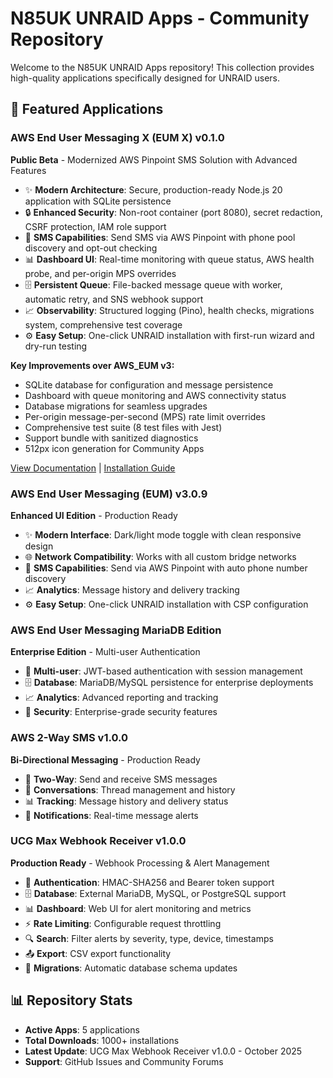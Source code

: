 # N85UK UNRAID Apps - Community Repository

Welcome to the N85UK UNRAID Apps repository! This collection provides high-quality applications specifically designed for UNRAID users.

## 🚀 Featured Applications

### AWS End User Messaging X (EUM X) v0.1.0

**Public Beta** - Modernized AWS Pinpoint SMS Solution with Advanced Features

- ✨ **Modern Architecture**: Secure, production-ready Node.js 20 application with SQLite persistence
- 🔒 **Enhanced Security**: Non-root container (port 8080), secret redaction, CSRF protection, IAM role support
- 📱 **SMS Capabilities**: Send SMS via AWS Pinpoint with phone pool discovery and opt-out checking
- 📊 **Dashboard UI**: Real-time monitoring with queue status, AWS health probe, and per-origin MPS overrides
- 🗄️ **Persistent Queue**: File-backed message queue with worker, automatic retry, and SNS webhook support
- 📈 **Observability**: Structured logging (Pino), health checks, migrations system, comprehensive test coverage
- ⚙️ **Easy Setup**: One-click UNRAID installation with first-run wizard and dry-run testing

**Key Improvements over AWS_EUM v3:**

- SQLite database for configuration and message persistence
- Dashboard with queue monitoring and AWS connectivity status
- Database migrations for seamless upgrades
- Per-origin message-per-second (MPS) rate limit overrides
- Comprehensive test suite (8 test files with Jest)
- Support bundle with sanitized diagnostics
- 512px icon generation for Community Apps

[View Documentation](Apps/AWS_EUM_X/README.md) | [Installation Guide](Wiki-AWS-EUM-Installation.md)

### AWS End User Messaging (EUM) v3.0.9

**Enhanced UI Edition** - Production Ready

- ✨ **Modern Interface**: Dark/light mode toggle with clean responsive design
- 🌐 **Network Compatibility**: Works with all custom bridge networks
- 📱 **SMS Capabilities**: Send via AWS Pinpoint with auto phone number discovery
- 📈 **Analytics**: Message history and delivery tracking
- ⚙️ **Easy Setup**: One-click UNRAID installation with CSP configuration

### AWS End User Messaging MariaDB Edition

**Enterprise Edition** - Multi-user Authentication

- 👥 **Multi-user**: JWT-based authentication with session management
- 🗄️ **Database**: MariaDB/MySQL persistence for enterprise deployments
- 📈 **Analytics**: Advanced reporting and tracking
- 🔐 **Security**: Enterprise-grade security features

### AWS 2-Way SMS v1.0.0

**Bi-Directional Messaging** - Production Ready

- 📱 **Two-Way**: Send and receive SMS messages
- 🔄 **Conversations**: Thread management and history
- 📊 **Tracking**: Message history and delivery status
- 🔔 **Notifications**: Real-time message alerts

### UCG Max Webhook Receiver v1.0.0

**Production Ready** - Webhook Processing & Alert Management

- 🔐 **Authentication**: HMAC-SHA256 and Bearer token support
- 🗄️ **Database**: External MariaDB, MySQL, or PostgreSQL support
- 📊 **Dashboard**: Web UI for alert monitoring and metrics
- ⚡ **Rate Limiting**: Configurable request throttling
- 🔍 **Search**: Filter alerts by severity, type, device, timestamps
- 📤 **Export**: CSV export functionality
- 🔄 **Migrations**: Automatic database schema updates

## 📊 Repository Stats

- **Active Apps**: 5 applications
- **Total Downloads**: 1000+ installations
- **Latest Update**: UCG Max Webhook Receiver v1.0.0 - October 2025
- **Support**: GitHub Issues and Community Forums
